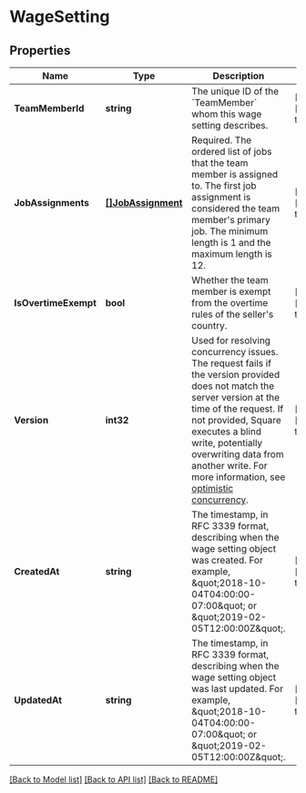 # WageSetting

## Properties
Name | Type | Description | Notes
------------ | ------------- | ------------- | -------------
**TeamMemberId** | **string** | The unique ID of the &#x60;TeamMember&#x60; whom this wage setting describes. | [optional] [default to null]
**JobAssignments** | [**[]JobAssignment**](JobAssignment.md) | Required. The ordered list of jobs that the team member is assigned to. The first job assignment is considered the team member&#x27;s primary job.  The minimum length is 1 and the maximum length is 12. | [optional] [default to null]
**IsOvertimeExempt** | **bool** | Whether the team member is exempt from the overtime rules of the seller&#x27;s country. | [optional] [default to null]
**Version** | **int32** | Used for resolving concurrency issues. The request fails if the version provided does not match the server version at the time of the request. If not provided, Square executes a blind write, potentially overwriting data from another write. For more information, see [optimistic concurrency](https://developer.squareup.com/docs/working-with-apis/optimistic-concurrency). | [optional] [default to null]
**CreatedAt** | **string** | The timestamp, in RFC 3339 format, describing when the wage setting object was created. For example, \&quot;2018-10-04T04:00:00-07:00\&quot; or \&quot;2019-02-05T12:00:00Z\&quot;. | [optional] [default to null]
**UpdatedAt** | **string** | The timestamp, in RFC 3339 format, describing when the wage setting object was last updated. For example, \&quot;2018-10-04T04:00:00-07:00\&quot; or \&quot;2019-02-05T12:00:00Z\&quot;. | [optional] [default to null]

[[Back to Model list]](../README.md#documentation-for-models) [[Back to API list]](../README.md#documentation-for-api-endpoints) [[Back to README]](../README.md)

